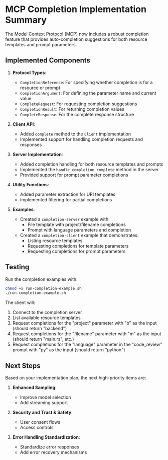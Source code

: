 # MCP Completion Implementation Summary

The Model Context Protocol (MCP) now includes a robust completion feature that provides auto-completion suggestions for both resource templates and prompt parameters.

## Implemented Components

1. **Protocol Types**:
   - `CompletionReference`: For specifying whether completion is for a resource or prompt
   - `CompletionArgument`: For defining the parameter name and current value
   - `CompleteRequest`: For requesting completion suggestions
   - `CompletionResult`: For returning completion values
   - `CompleteResponse`: For the complete response structure

2. **Client API**:
   - Added `complete` method to the `Client` implementation
   - Implemented support for handling completion requests and responses

3. **Server Implementation**:
   - Added completion handling for both resource templates and prompts
   - Implemented the `handle_completion_complete` method in the server
   - Provided support for prompt parameter completions

4. **Utility Functions**:
   - Added parameter extraction for URI templates
   - Implemented filtering for partial completions

5. **Examples**:
   - Created a `completion-server` example with:
     - File template with project/filename completions
     - Prompt with language parameters and completion
   - Created a `completion-client` example that demonstrates:
     - Listing resource templates
     - Requesting completions for template parameters
     - Requesting completions for prompt parameters

## Testing

Run the completion examples with:
```bash
chmod +x run-completion-example.sh
./run-completion-example.sh
```

The client will:
1. Connect to the completion server
2. List available resource templates
3. Request completions for the "project" parameter with "b" as the input (should return "backend")
4. Request completions for the "filename" parameter with "m" as the input (should return "main.rs", etc.)
5. Request completions for the "language" parameter in the "code_review" prompt with "py" as the input (should return "python")

## Next Steps

Based on your implementation plan, the next high-priority items are:

1. **Enhanced Sampling**:
   - Improve model selection
   - Add streaming support

2. **Security and Trust & Safety**:
   - User consent flows
   - Access controls

3. **Error Handling Standardization**:
   - Standardize error responses
   - Add error recovery mechanisms
